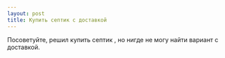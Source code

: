 ```yaml
---
layout: post 
title: Купить септик с доставкой 
--- 
```

Посоветуйте, решил купить септик , но нигде не могу найти вариант с доставкой.